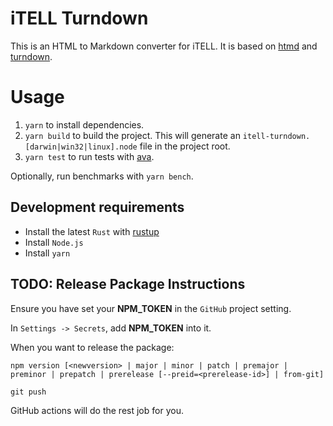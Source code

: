 # iTELL Turndown

This is an HTML to Markdown converter for iTELL. It is based on [htmd](https://github.com/letmutex/htmd/tree/main) and [turndown](https://github.com/mixmark-io/turndown).

# Usage

1. `yarn` to install dependencies.
2. `yarn build` to build the project. This will generate an `itell-turndown.[darwin|win32|linux].node` file in the project root.
3. `yarn test` to run tests with [ava](https://github.com/avajs/ava).

Optionally, run benchmarks with `yarn bench`.

## Development requirements

-   Install the latest `Rust` with [rustup](https://rustup.rs/)
-   Install `Node.js`
-   Install `yarn`

## TODO: Release Package Instructions

Ensure you have set your **NPM_TOKEN** in the `GitHub` project setting.

In `Settings -> Secrets`, add **NPM_TOKEN** into it.

When you want to release the package:

```
npm version [<newversion> | major | minor | patch | premajor | preminor | prepatch | prerelease [--preid=<prerelease-id>] | from-git]

git push
```

GitHub actions will do the rest job for you.
